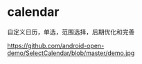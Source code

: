 # calendar
自定义日历，单选，范围选择，后期优化和完善


https://github.com/android-open-demo/SelectCalendar/blob/master/demo.jpg
